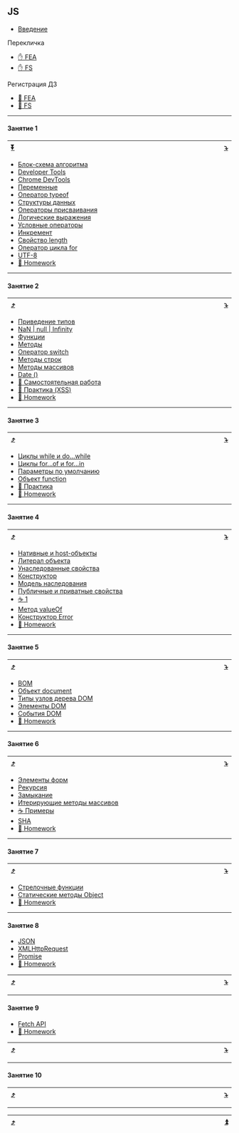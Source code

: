 <a name="toc-top"></a>
## JS
  * [Введение](introduction)

Перекличка

  * [✋️ FEA](https://docs.google.com/forms/d/e/1FAIpQLScGN1NIrWMu42sr3lVGOzf3KHd4099eSnRHMOokIpnjXKSSjw/viewform)
  * [✋️ FS](https://docs.google.com/forms/d/e/1FAIpQLScBwPdTMDFxSP_m7Yen_ZQnLxNrFlAtPbIO967VZXjkJf_LVg/viewform)

Регистрация ДЗ

  * [🔗 FEA](https://docs.google.com/forms/d/e/1FAIpQLScoUhG6mHKhnPYZKBbjocQ496LjCZkkPYLV8Mudu4DIK6UjFQ/viewform)
  * [🔗 FS](https://docs.google.com/forms/d/e/1FAIpQLSfOSdwsiPYl1NO2hnzv6vEp4On2X03sU2RafmnLQrWE_1znzA/viewform)
***
<a name="toc-1"></a>
#### Занятие 1
| [:arrow_double_down:](#toc-bottom) | <img width="800"/> | [:arrow_heading_down:](#toc-2) |
|-|-|-|
  * [Блок-схема алгоритма](Block-diagram)
  * [Developer Tools](developer-tools)
  * [Chrome DevTools](chrome-dev-tools)
  * [Переменные](var)
  * [Оператор typeof](typeof)
  * [Структуры данных](data-structures)
  * [Операторы присваивания](Assignments)
  * [Логические выражения](Boolean)
  * [Условные операторы](Conditional-operators)
  * [Инкремент](Increment)
  * [Свойство length](length)
  * [Оператор цикла for](for)
  * [UTF-8](UTF-8)
  * [:briefcase: Homework](hw-01)
***

<a name="toc-2"></a>
#### Занятие 2

| [:arrow_heading_up:](#toc-1) | <img width="800"/> | [:arrow_heading_down:](#toc-3) |
|-|-|-|

* [Приведение типов](data-types-conversion)
* [NaN | null | Infinity](NaN-null-Infinity)
* [Функции](function)
* [Методы](method)
* [Оператор switch](switch)
* [Методы строк](Strings-methods)
* [Методы массивов](Array-methods)
* [Date ()](Date-constructor)
* [📝 Самостоятельная работа](self-work-02)
* [:briefcase: Практика (XSS)](XSS)
* [:briefcase: Homework](hw-02)
***

<a name="toc-3"></a>
#### Занятие 3
| [:arrow_heading_up:](#toc-2) | <img width="800"/> | [:arrow_heading_down:](#toc-4) |
|-|-|-|

* [Циклы while и do...while](while)
* [Циклы for...of и for...in](for-of-and-for-in)
* [Параметры по умолчанию](default-params-values)
* [Объект function](function-object)
* [:briefcase: Практика](practice-03)
* [:briefcase: Homework](https://github.com/garevna/js-course/wiki/hw-03)
***
<a name="toc-4"></a>
#### Занятие 4

| [:arrow_heading_up:](#toc-3) | <img width="800"/> | [:arrow_heading_down:](#toc-5) |
|-|-|-|

* [Нативные и host-объекты](native-and-host-objects)
* [Литерал объекта](object-literal)
* [Унаследованные свойства](inherited-properties)
* [Конструктор](constructor)
* [Модель наследования](inheritance-model)
* [Публичные и приватные свойства](public-and-private-properties)
* [:coffee: 1](inheritance-model-sample-1)
* [Метод valueOf](valueOf)
* [Конструктор Error](Error)
* [:briefcase: Homework](hw-04)

***
<a name="toc-5"></a>
#### Занятие 5

| [:arrow_heading_up:](#toc-4) | <img width="800"/> | [:arrow_heading_down:](#toc-6) |
|-|-|-|

* [BOM](BOM)
* [Oбъект document](document)
* [Типы узлов дерева DOM](NodeTypes)
* [Элементы DOM](DOM-elements)
* [События  DOM](Event)
* [:briefcase: Homework](hw-05)
***

<a name="toc-6"></a>
#### Занятие 6

| [:arrow_heading_up:](#toc-5) | <img width="800"/> | [:arrow_heading_down:](#toc-7) |
|-|-|-|

* [Элементы форм](https://docs.google.com/forms/d/e/1FAIpQLSe2uALpHzKiId5zdyeceqIrxl3q5_kPYiQcKtHF4ggkMCN23g/viewform)
* [Рекурсия](recursion)
* [Замыкание](closure)
* [Итерирующие методы массивов](https://docs.google.com/forms/d/e/1FAIpQLSfs0mRJb0__3zWj07WJeGBvMRUq6zp3NWS6Kik5qK7YBEdP5g/viewform)
* [:coffee: Примеры](lesson-06-samples)
* [SHA](https://docs.google.com/forms/d/e/1FAIpQLSfV6vHH1zsVVNzYU7wwuM8cFpP-S44jBZBwMfCxVG5g6guEOA/viewform)
* [:briefcase: Homework](hw-06)
***

<a name="toc-7"></a>
#### Занятие 7

| [:arrow_heading_up:](#toc-6) | <img width="800"/> | [:arrow_heading_down:](#toc-8) |
|-|-|-|

* [Стрелочные функции](https://docs.google.com/forms/d/e/1FAIpQLScagd6KJZKArmU74hl913A3zLENlimFRciMcJ6nU63coxPT_Q/viewform)
* [Статические методы Object](https://docs.google.com/forms/d/e/1FAIpQLSft2nqFhPiggk3ZgszO8Z3b3FmPaG26XHaAleTYfnlzAO3QnA/viewform)
* [:briefcase: Homework](hw-07)

***
<a name="toc-8"></a>
#### Занятие 8

* [JSON](JSON)
* [XMLHttpRequest](XMLHttpRequest)
* [Promise](Promise)
* [💼 Homework](hw-08)

| [:arrow_heading_up:](#toc-7) | <img width="800"/> | [:arrow_heading_down:](#toc-9) |
|-|-|-|

***
<a name="toc-9"></a>
#### Занятие 9

* [Fetch API](fetch)
* [💼 Homework](hw-09)

| [:arrow_heading_up:](#toc-8) | <img width="800"/> | [:arrow_heading_down:](#toc-10) |
|-|-|-|

***

<a name="toc-10"></a>
#### Занятие 10

| [:arrow_heading_up:](#toc-9) | <img width="800"/> | [:arrow_heading_down:](#toc-11) |
|-|-|-|

***
| [:arrow_heading_up:](#toc-3) | <a name="toc-bottom"><img width="800"/></a> | [:arrow_double_up:](#toc-top) |
|-|-|-|